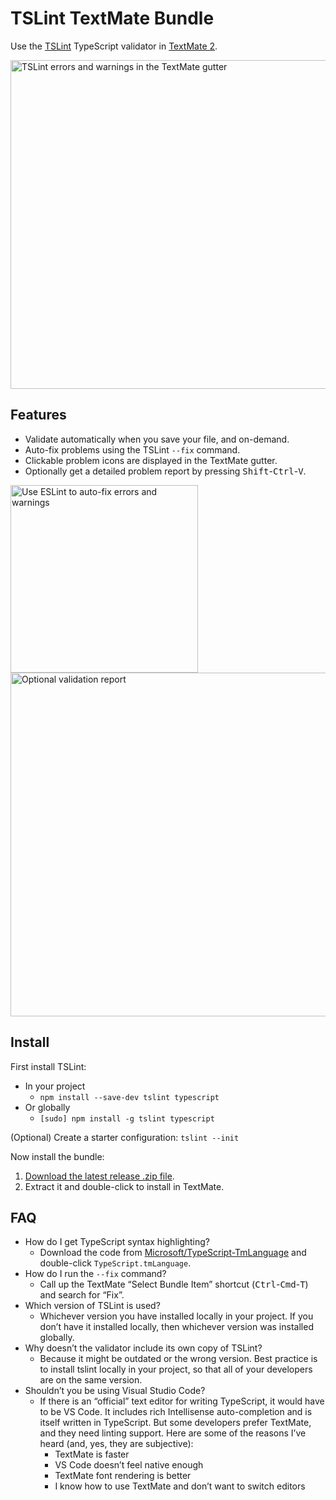 # TSLint TextMate Bundle

Use the [TSLint](https://palantir.github.io/tslint/) TypeScript validator in [TextMate 2](https://github.com/textmate/textmate).

<img src="https://natesilva.github.io/tslint.tmbundle/images/gutter-popup.gif" width="526" alt="TSLint errors and warnings in the TextMate gutter">

## Features

* Validate automatically when you save your file, and on-demand.
* Auto-fix problems using the TSLint `--fix` command.
* Clickable problem icons are displayed in the TextMate gutter.
* Optionally get a detailed problem report by pressing <kbd>Shift</kbd>-<kbd>Ctrl</kbd>-<kbd>V</kbd>.

<img src="https://natesilva.github.io/tslint.tmbundle/images/menu.png" width="300" style="width:300px;" alt="Use ESLint to auto-fix errors and warnings">

<img src="https://natesilva.github.io/tslint.tmbundle/images/report.png" width="550" style="width:550px;" alt="Optional validation report">

## Install

First install TSLint:

* In your project
  * `npm install --save-dev tslint typescript`
* Or globally
  * `[sudo] npm install -g tslint typescript`

(Optional) Create a starter configuration: `tslint --init`

Now install the bundle:

1. [Download the latest release .zip file](https://github.com/natesilva/tslint.tmbundle/releases/latest).
2. Extract it and double-click to install in TextMate.

## FAQ

* How do I get TypeScript syntax highlighting?
    * Download the code from [Microsoft/TypeScript-TmLanguage](https://github.com/Microsoft/TypeScript-TmLanguage)
      and double-click `TypeScript.tmLanguage`.
* How do I run the `--fix` command?
    * Call up the TextMate “Select Bundle Item” shortcut (<kbd>Ctrl</kbd>-<kbd>Cmd</kbd>-<kbd>T</kbd>)
      and search for “Fix”.
* Which version of TSLint is used?
    * Whichever version you have installed locally in your project. If you don’t
      have it installed locally, then whichever version was installed globally.
* Why doesn’t the validator include its own copy of TSLint?
    * Because it might be outdated or the wrong version. Best practice is to install
      tslint locally in your project, so that all of your developers are on the same
      version.
* Shouldn’t you be using Visual Studio Code?
    * If there is an “official” text editor for writing TypeScript, it would have to be
      VS Code. It includes rich Intellisense auto-completion and is itself written in
      TypeScript. But some developers prefer TextMate, and they need linting support. Here
      are some of the reasons I’ve heard (and, yes, they are subjective):
        * TextMate is faster
        * VS Code doesn’t feel native enough
        * TextMate font rendering is better
        * I know how to use TextMate and don’t want to switch editors
